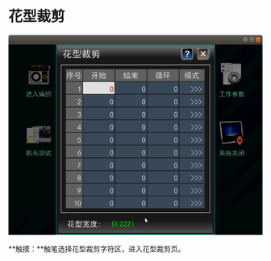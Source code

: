 # 花型裁剪

![](https://raw.githubusercontent.com/HQwangyun/HQ-image/master/%E8%8A%B1%E5%9E%8B%E8%A3%81%E5%89%AA.png)

**触摸：**触笔选择花型裁剪字符区，进入花型裁剪页。

